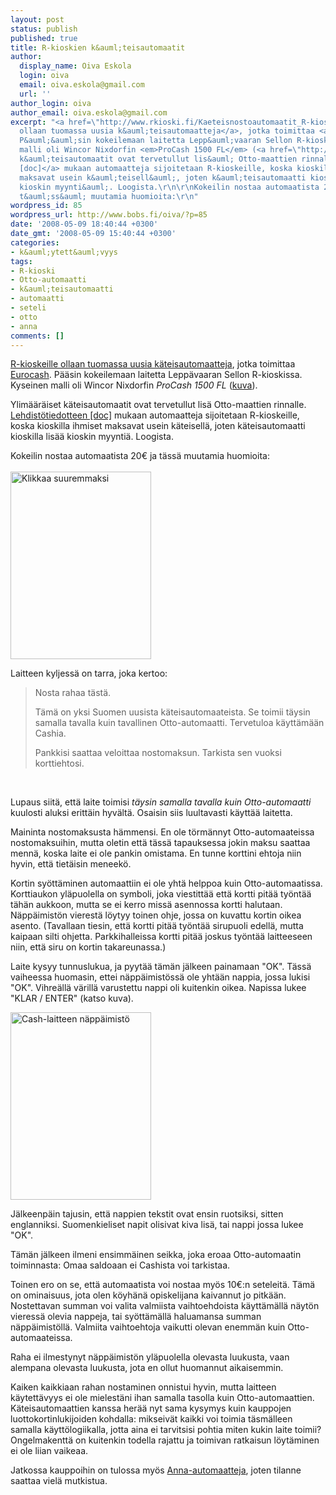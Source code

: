 ```yaml
---
layout: post
status: publish
published: true
title: R-kioskien k&auml;teisautomaatit
author:
  display_name: Oiva Eskola
  login: oiva
  email: oiva.eskola@gmail.com
  url: ''
author_login: oiva
author_email: oiva.eskola@gmail.com
excerpt: "<a href=\"http://www.rkioski.fi/Kaeteisnostoautomaatit_R-kiosk.316.0.html\">R-kioskeille
  ollaan tuomassa uusia k&auml;teisautomaatteja</a>, jotka toimittaa <a href=\"http://www.eurocash.fi/index.asp\">Eurocash</a>.
  P&auml;&auml;sin kokeilemaan laitetta Lepp&auml;vaaran Sellon R-kioskissa. Kyseinen
  malli oli Wincor Nixdorfin <em>ProCash 1500 FL</em> (<a href=\"http://www.eurocash.fi/sa_ser_cash_ut.asp\">kuva</a>).\r\n\r\nYlim&auml;&auml;r&auml;iset
  k&auml;teisautomaatit ovat tervetullut lis&auml; Otto-maattien rinnalle. <a href=\"http://www.rkioski.fi/fileadmin/Siirto/Tiedote/Lehdist_tiedote130308.doc\">Lehdist&ouml;tiedotteen
  [doc]</a> mukaan automaatteja sijoitetaan R-kioskeille, koska kioskilla ihmiset
  maksavat usein k&auml;teisell&auml;, joten k&auml;teisautomaatti kioskilla lis&auml;&auml;
  kioskin myynti&auml;. Loogista.\r\n\r\nKokeilin nostaa automaatista 20&euro; ja
  t&auml;ss&auml; muutamia huomioita:\r\n"
wordpress_id: 85
wordpress_url: http://www.bobs.fi/oiva/?p=85
date: '2008-05-09 18:40:44 +0300'
date_gmt: '2008-05-09 15:40:44 +0300'
categories:
- k&auml;ytett&auml;vyys
tags:
- R-kioski
- Otto-automaatti
- k&auml;teisautomaatti
- automaatti
- seteli
- otto
- anna
comments: []
---
```

<p><a href="http://www.rkioski.fi/Kaeteisnostoautomaatit_R-kiosk.316.0.html">R-kioskeille ollaan tuomassa uusia k&auml;teisautomaatteja</a>, jotka toimittaa <a href="http://www.eurocash.fi/index.asp">Eurocash</a>. P&auml;&auml;sin kokeilemaan laitetta Lepp&auml;vaaran Sellon R-kioskissa. Kyseinen malli oli Wincor Nixdorfin <em>ProCash 1500 FL</em> (<a href="http://www.eurocash.fi/sa_ser_cash_ut.asp">kuva</a>).</p>
<p>Ylim&auml;&auml;r&auml;iset k&auml;teisautomaatit ovat tervetullut lis&auml; Otto-maattien rinnalle. <a href="http://www.rkioski.fi/fileadmin/Siirto/Tiedote/Lehdist_tiedote130308.doc">Lehdist&ouml;tiedotteen [doc]</a> mukaan automaatteja sijoitetaan R-kioskeille, koska kioskilla ihmiset maksavat usein k&auml;teisell&auml;, joten k&auml;teisautomaatti kioskilla lis&auml;&auml; kioskin myynti&auml;. Loogista.</p>
<p>Kokeilin nostaa automaatista 20&euro; ja t&auml;ss&auml; muutamia huomioita:<br />
<a id="more"></a><a id="more-85"></a><br />
<a href="{{ site.baseurl }}/images/2008/05/09052008001.jpg"><img class="alignnone size-medium wp-image-86" title="09052008001" src="{{ site.baseurl }}/images/2008/05/09052008001-225x300.jpg" alt="Klikkaa suuremmaksi" width="225" height="300" /></a></p>
<p>Laitteen kyljess&auml; on tarra, joka kertoo:</p>
<blockquote><p>Nosta rahaa t&auml;st&auml;.</p>
<p>T&auml;m&auml; on yksi Suomen uusista k&auml;teisautomaateista. Se toimii t&auml;ysin samalla tavalla kuin tavallinen Otto-automaatti. Tervetuloa k&auml;ytt&auml;m&auml;&auml;n Cashia.</p>
<p>Pankkisi saattaa veloittaa nostomaksun. Tarkista sen vuoksi korttiehtosi.</blockquote><br />
<p>Lupaus siit&auml;, ett&auml; laite toimisi <em>t&auml;ysin samalla tavalla kuin Otto-automaatti</em> kuulosti aluksi eritt&auml;in hyv&auml;lt&auml;. Osaisin siis luultavasti k&auml;ytt&auml;&auml; laitetta.</p>
<p>Maininta nostomaksusta h&auml;mmensi. En ole t&ouml;rm&auml;nnyt Otto-automaateissa nostomaksuihin, mutta oletin ett&auml; t&auml;ss&auml; tapauksessa jokin maksu saattaa menn&auml;, koska laite ei ole pankin omistama. En tunne korttini ehtoja niin hyvin, ett&auml; tiet&auml;isin meneek&ouml;.</p>
<p>Kortin sy&ouml;tt&auml;minen automaattiin ei ole yht&auml; helppoa kuin Otto-automaatissa. Korttiaukon yl&auml;puolella on symboli, joka viestitt&auml;&auml; ett&auml; kortti pit&auml;&auml; ty&ouml;nt&auml;&auml; t&auml;h&auml;n aukkoon, mutta se ei kerro miss&auml; asennossa kortti halutaan. N&auml;pp&auml;imist&ouml;n vierest&auml; l&ouml;ytyy toinen ohje, jossa on kuvattu kortin oikea asento. (Tavallaan tiesin, ett&auml; kortti pit&auml;&auml; ty&ouml;nt&auml;&auml; sirupuoli edell&auml;, mutta kaipaan silti ohjetta. Parkkihalleissa kortti pit&auml;&auml; joskus ty&ouml;nt&auml;&auml; laitteeseen niin, ett&auml; siru on kortin takareunassa.)</p>
<p>Laite kysyy tunnuslukua, ja pyyt&auml;&auml; t&auml;m&auml;n j&auml;lkeen painamaan "OK".  T&auml;ss&auml; vaiheessa huomasin, ettei n&auml;pp&auml;imist&ouml;ss&auml; ole yht&auml;&auml;n nappia, jossa lukisi "OK". Vihre&auml;ll&auml; v&auml;rill&auml; varustettu nappi oli kuitenkin oikea. Napissa lukee "KLAR / ENTER" (katso kuva).</p>
<p><a href="{{ site.baseurl }}/images/2008/05/09052008.jpg"><img class="alignnone size-medium wp-image-88" title="Cash-laitteen n&auml;pp&auml;imist&ouml;" src="{{ site.baseurl }}/images/2008/05/09052008-225x300.jpg" alt="Cash-laitteen n&auml;pp&auml;imist&ouml;" width="225" height="300" /></a></p>
<p>J&auml;lkeenp&auml;in tajusin, ett&auml; nappien tekstit ovat ensin ruotsiksi, sitten englanniksi. Suomenkieliset napit olisivat kiva lis&auml;, tai nappi jossa lukee "OK".</p>
<p>T&auml;m&auml;n j&auml;lkeen ilmeni ensimm&auml;inen seikka, joka eroaa Otto-automaatin toiminnasta: Omaa saldoaan ei Cashista voi tarkistaa.</p>
<p>Toinen ero on se, ett&auml; automaatista voi nostaa my&ouml;s 10&euro;:n seteleit&auml;. T&auml;m&auml; on ominaisuus, jota olen k&ouml;yh&auml;n&auml; opiskelijana kaivannut jo pitk&auml;&auml;n. Nostettavan summan voi valita valmiista vaihtoehdoista k&auml;ytt&auml;m&auml;ll&auml; n&auml;yt&ouml;n vieress&auml; olevia nappeja, tai sy&ouml;tt&auml;m&auml;ll&auml; haluamansa summan n&auml;pp&auml;imist&ouml;ll&auml;. Valmiita vaihtoehtoja vaikutti olevan enemm&auml;n kuin Otto-automaateissa.</p>
<p>Raha ei ilmestynyt n&auml;pp&auml;imist&ouml;n yl&auml;puolella olevasta luukusta, vaan alempana olevasta luukusta, jota en ollut huomannut aikaisemmin.</p>
<p>Kaiken kaikkiaan rahan nostaminen onnistui hyvin, mutta laitteen k&auml;ytett&auml;vyys ei ole mielest&auml;ni ihan samalla tasolla kuin Otto-automaattien. K&auml;teisautomaattien kanssa her&auml;&auml; nyt sama kysymys kuin kauppojen luottokortinlukijoiden kohdalla: mikseiv&auml;t kaikki voi toimia t&auml;sm&auml;lleen samalla k&auml;ytt&ouml;logiikalla, jotta aina ei tarvitsisi pohtia miten kukin laite toimii? Ongelmakentt&auml; on kuitenkin todella rajattu ja toimivan ratkaisun l&ouml;yt&auml;minen ei ole liian vaikeaa.</p>
<p>Jatkossa kauppoihin on tulossa my&ouml;s <a href="http://www.turunsanomat.fi/talous/?ts=1,3:1004:0:0,4:4:0:1:2008-03-14,104:4:526070,1:0:0:0:0:0:">Anna-automaatteja</a>, joten tilanne saattaa viel&auml; mutkistua.</p>

